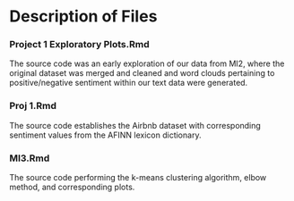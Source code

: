 # Description of Files

### Project 1 Exploratory Plots.Rmd
The source code was an early exploration of our data from MI2, where the original dataset was merged and cleaned and word clouds pertaining to positive/negative sentiment within our text data were generated.

### Proj 1.Rmd
The source code establishes the Airbnb dataset with corresponding sentiment values from the AFINN lexicon dictionary. 

### MI3.Rmd
The source code performing the k-means clustering algorithm, elbow method, and corresponding plots. 
